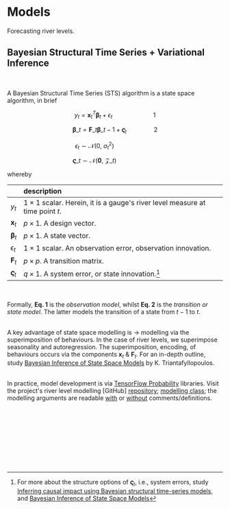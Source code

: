 # Models

Forecasting river levels.

## Bayesian Structural Time Series + Variational Inference

<br>

A Bayesian Structural Time Series (STS) algorithm is a state space algorithm, in brief

$$y_{t} = \pmb{x}^{T}_{t}\pmb{\beta}_{t} + \epsilon_{t} \qquad \qquad \qquad 1$$

$$\pmb{\beta}\_{t} = \mathbf{F}\_{t}\pmb{\beta}\_{t - 1} + \pmb{\varsigma}_{t} \qquad \qquad 2$$

$$\epsilon_{t} \sim \mathcal{N}\bigl(0, \: \sigma^{2}_{t}  \bigr) \qquad \qquad \qquad$$

$$\pmb{\varsigma}\_{t} \sim \mathcal{N}\bigl(\mathbf{0}, \: \pmb{\mathcal{Z}}\_{t}\bigr) \qquad \qquad \qquad$$

whereby

 | &nbsp;                | description                                                                          |
 |:----------------------|:-------------------------------------------------------------------------------------|
 | $y_{t}$               | $1 \times 1$ scalar.  Herein, it is a gauge's river level measure at time point $t$. |
 | $\pmb{x}_{t}$         | $p \times 1$.  A design vector.                                                      |
 | $\pmb{\beta}_{t}$     | $p \times 1$.  A state vector.                                                       |
 | $\epsilon_{t}$        | $1 \times 1$ scalar.  An observation error, observation innovation.                  |
 | $\mathbf{F}_{t}$      | $p \times p$.  A transition matrix.                                                  |
 | $\pmb{\varsigma}_{t}$ | $q \times 1$. A system error, or state innovation.[^1]                               |


<br>

Formally, <b>Eq. 1</b>  is the <i>observation model</i>, whilst <b>Eq. 2</b> is the <i>transition or state model</i>.  The latter models the transition of a state from $t - 1$ to $t$.<br><br>

A key advantage of state space modelling is $\rightarrow$ modelling via the superimposition of behaviours.  In the case of river levels, we superimpose seasonality and autoregression.  The superimposition, encoding, of behaviours occurs via the components $\pmb{x}_{t}$ & $\mathbf{F}_{t}$.  For an in-depth outline, study <a href="https://link.springer.com/book/10.1007/978-3-030-76124-0" target="_blank">Bayesian Inference of State Space Models</a> by K. Triantafyllopoulos.<br><br>

In practice, model development is via <a href="https://www.tensorflow.org/probability" target="_blank">TensorFlow Probability</a> libraries.  Visit the project's river level modelling [GitHub] <a href="https://github.com/repatterning/variational/tree/master" target="_blank">repository</a>; <a href="https://github.com/repatterning/variational/blob/master/src/modelling/architecture.py" target="_blank">modelling class</a>; the modelling arguments are readable <a href="https://github.com/repatterning/configurations/blob/master/src/artefacts/architecture/variational/arguments.yaml" target="_blank">with</a> or <a href="https://github.com/repatterning/configurations/blob/master/src/artefacts/architecture/variational/arguments.json" target="_blank">without</a> comments/definitions.

<br>
<br>

<br>
<br>

<br>
<br>

<br>
<br>

[^1]: For more about the structure options of $\pmb{\varsigma}_{t}$, i.e., system errors, study <a href="https://projecteuclid.org/journals/annals-of-applied-statistics/volume-9/issue-1/Inferring-causal-impact-using-Bayesian-structural-time-series-models/10.1214/14-AOAS788.full" target="_blank">Inferring causal impact using Bayesian structural time-series models</a>, and <a href="https://link.springer.com/book/10.1007/978-3-030-76124-0" target="_blank">Bayesian Inference of State Space Models</a>
